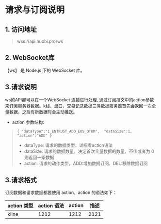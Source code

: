 # 请求与订阅说明
## 1. 访问地址 
> wss://api.huobi.pro/ws
## 2. WebSocket库
【ws】 是 Node.js 下的 WebSocket 库。
## 3.请求说明
ws的API都可以在一个WebSocket 连接进行处理, 通过订阅报文中的action参数来订阅服务器数据。k线、盘口、交易记录数据三类数据服务器首先会返回一次全量数据，之后有新数据时会主动推送。
* action 参数结构:
> `{
   "dataType":"1_ENTRUST_ADD_EOS_QTUM", 
   "dataSize":1,
   "action":"ADD"
}`
> * dataType: 请求的数据类型，详细看action语法
> * dataSize: 请求的数据数量，决定首次全量数据的数量，不传或者为 0 则返回一条数据
> * action: 请求的动作类型，ADD:增加数据订阅，DEL:移除数据订阅



## 3.请求格式
订阅数据和请求数据都要使用 action，action 的语法如下：



|action 类型|action 语法|action|描述|
|-----|-------|--------|---------|
|kline|1212|1212|2121|
